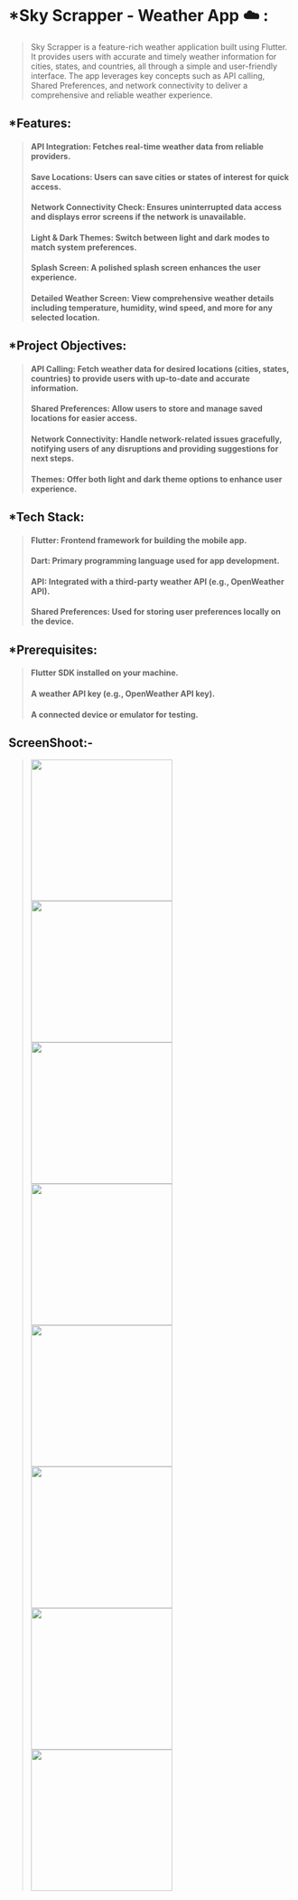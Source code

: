 # *Sky Scrapper - Weather App ☁️ :
>Sky Scrapper is a feature-rich weather application built using Flutter. It provides users with accurate and timely weather information for cities, states, and countries, all through a simple and user-friendly interface. The app leverages key concepts such as API calling, Shared Preferences, and network connectivity to deliver a comprehensive and reliable weather experience.

## *Features:

>#### API Integration: Fetches real-time weather data from reliable providers.
>#### Save Locations: Users can save cities or states of interest for quick access.
>#### Network Connectivity Check: Ensures uninterrupted data access and displays error screens if the network is unavailable.
>#### Light & Dark Themes: Switch between light and dark modes to match system preferences.
>#### Splash Screen: A polished splash screen enhances the user experience.
>#### Detailed Weather Screen: View comprehensive weather details including temperature, humidity, wind speed, and more for any selected location.

## *Project Objectives:

>#### API Calling: Fetch weather data for desired locations (cities, states, countries) to provide users with up-to-date and accurate information.
>#### Shared Preferences: Allow users to store and manage saved locations for easier access.
>#### Network Connectivity: Handle network-related issues gracefully, notifying users of any disruptions and providing suggestions for next steps.
>#### Themes: Offer both light and dark theme options to enhance user experience.

## *Tech Stack:
>#### Flutter: Frontend framework for building the mobile app.
>#### Dart: Primary programming language used for app development.
>#### API: Integrated with a third-party weather API (e.g., OpenWeather API).
>#### Shared Preferences: Used for storing user preferences locally on the device.

## *Prerequisites:
>#### Flutter SDK installed on your machine.
>#### A weather API key (e.g., OpenWeather API key).
>#### A connected device or emulator for testing.

## ScreenShoot:-

><img src = "https://github.com/user-attachments/assets/22b5906f-092d-4a65-ac23-65734f5eb391" width = "250">
><img src = "https://github.com/user-attachments/assets/2d706a11-0558-422b-9761-5386fb7c90d8" width = "250">
><img src = "https://github.com/user-attachments/assets/d9c35129-5168-4117-878c-e454a872e687" width = "250">
><img src = "https://github.com/user-attachments/assets/2c19dd2e-7050-4904-86b5-7f4b3f4b72f3" width = "250">
><img src = "https://github.com/user-attachments/assets/45957940-0a6b-4350-9d06-7d7b58b40ab4" width = "250">
><img src = "https://github.com/user-attachments/assets/11977519-56e5-4ffc-8505-a61bf5e52410" width = "250">
><img src = "https://github.com/user-attachments/assets/cd69f07c-f289-491c-833d-378c12fd28b0" width = "250">
><img src = "https://github.com/user-attachments/assets/b239d609-2a28-411c-96e0-c6f65a29143e" width = "250">
